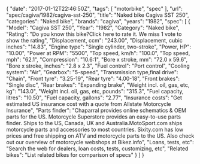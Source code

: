 {
    "date": "2017-01-12T22:46:50Z",
    "tags": [
        "motorbike",
        "spec"
    ],
    "url": "spec\/cagiva\/1982\/cagiva-sst-250",
    "title": "Naked bike Cagiva SST 250",
    "categories": "Naked bike",
    "brands": "cagiva",
    "years": "1982",
    "spec": [
        {
            "Model": "Cagiva SST 250",
            "Year": "1982",
            "Category": "Naked bike",
            "Rating": "Do you know this bike?Click here to rate it. We miss 1 vote to show the rating",
            "Displacement, ccm": "243.00",
            "Displacement, cubic inches": "14.83",
            "Engine type": "Single cylinder, two-stroke",
            "Power, HP": "10.00",
            "Power at RPM": "5500",
            "Top speed, km\/h": "100.0",
            "Top speed, mph": "62.1",
            "Compression": "10.6:1",
            "Bore x stroke, mm": "72.0 x 59.6",
            "Bore x stroke, inches": "2.8 x 2.3",
            "Fuel control": "Port control",
            "Cooling system": "Air",
            "Gearbox": "5-speed",
            "Transmission type,final drive": "Chain",
            "Front tyre": "3.25-19",
            "Rear tyre": "4.00-18",
            "Front brakes": "Single disc",
            "Rear brakes": "Expanding brake",
            "Weight incl. oil, gas, etc, kg": "143.0",
            "Weight incl. oil, gas, etc, pounds": "315.3",
            "Fuel capacity, litres": "10.50",
            "Fuel capacity, gallons": "2.77",
            "Insurance costs": "Get estimated US insurance cost with a quote from Allstate Motorcycle Insurance",
            "Parts finder": "Chaparral provides online schematics & OEM parts for the US.   Motorcycle Superstore provides an easy-to-use parts finder. Ships to the US, Canada, UK and Australia.MotoSport.com ships motorcycle parts and accessories to most countries.    Sixity.com has low prices and free shipping on ATV and motorcycle parts to the US. Also check out our overview of motorcycle webshops at Bikez.info",
            "Loans, tests, etc": "Search the web for dealers, loan costs, tests, customizing, etc",
            "Related bikes": "List related bikes for comparison of specs"
        }
    ]
}
